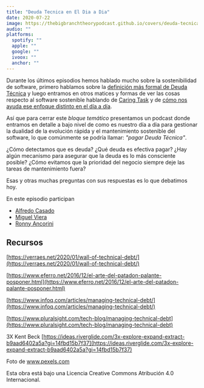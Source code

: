 ```yaml
---
title: "Deuda Tecnica en El Dia a Dia"
date: 2020-07-22
image: https://thebigbranchtheorypodcast.github.io/covers/deuda-tecnica-dia-a-dia.jpg
audio: ""
platforms:
  spotify: ""
  apple: ""
  google: ""
  ivoox: ""
  anchor: ""
---
```


Durante los últimos episodios hemos hablado mucho sobre la sostenibilidad de software, primero hablamos sobre la [definición más formal de Deuda Técnica](/post/deuda-t%C3%A9cnica/) y luego entramos en otros matices y formas de ver las cosas respecto al software sostenible hablando de [Caring Task](/post/caring-task-deuda-tecnica-manuel-rivero/) y de [cómo nos ayuda ese enfoque distinto en el día a día](/post/caring-task-deuda-tecnica-manuel-rivero-parte-2/). 

Así que para cerrar este _bloque temático_ presentamos un podcast donde entramos en detalle a bajo nivel de como es nuestro día a dia para gestionar la dualidad de la evolución rápida y el mantenimiento sostenible del software, lo que comúnmente se podría llamar: _"pagar Deuda Técnica"_.

¿Cómo detectamos que es deuda? ¿Qué deuda es efectiva pagar? ¿Hay algún mecanismo para asegurar que la deuda es lo más consciente posible? ¿Cómo evitamos que la prioridad del negocio siempre deje las tareas de mantenimiento fuera?

Esas y otras muchas preguntas con sus respuestas es lo que debatimos hoy.

En este episodio participan 

- [Alfredo Casado](https://twitter.com/AlfredoCasado)
- [Miguel Viera](https://twitter.com/mangelviera)
- [Ronny Ancorini](https://twitter.com/trikitrok)

## Recursos

[https://verraes.net/2020/01/wall-of-technical-debt/](https://verraes.net/2020/01/wall-of-technical-debt/)

[https://www.eferro.net/2016/12/el-arte-del-patadon-palante-posponer.html](https://www.eferro.net/2016/12/el-arte-del-patadon-palante-posponer.html)

[https://www.infoq.com/articles/managing-technical-debt/](https://www.infoq.com/articles/managing-technical-debt/)

[https://www.pluralsight.com/tech-blog/managing-technical-debt](https://www.pluralsight.com/tech-blog/managing-technical-debt)

3X Kent Beck [https://ideas.riverglide.com/3x-explore-expand-extract-b9aad6402a5a?gi=14fbd15b7f37](https://ideas.riverglide.com/3x-explore-expand-extract-b9aad6402a5a?gi=14fbd15b7f37)

Foto de www.pexels.com

Esta obra está bajo una Licencia Creative Commons Atribución 4.0 Internacional.
